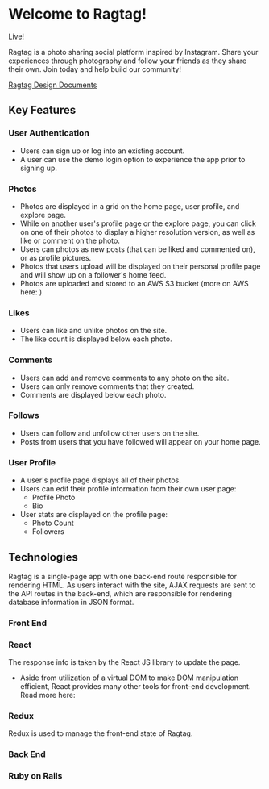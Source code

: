 # Welcome to Ragtag!

[Live!](https://ragtag-io.herokuapp.com/)

Ragtag is a photo sharing social platform inspired by Instagram. Share your experiences through photography and follow your friends as they share their own. Join today and help build our community!

[Ragtag Design Documents](https://github.com/vanillafrosty/ragtag/wiki)


## Key Features

### User Authentication
- Users can sign up or log into an existing account.
- A user can use the demo login option to experience the app prior to signing up.

### Photos
- Photos are displayed in a grid on the home page, user profile, and explore page.
- While on another user's profile page or the explore page, you can click on one of their photos to display a higher resolution version, as well as like or comment on the photo.
- Users can photos as new posts (that can be liked and commented on), or as profile pictures.
- Photos that users upload will be displayed on their personal profile page and will show up on a follower's home feed.
- Photos are uploaded and stored to an AWS S3 bucket (more on AWS here: )

### Likes
- Users can like and unlike photos on the site.
- The like count is displayed below each photo.

### Comments
- Users can add and remove comments to any photo on the site.
- Users can only remove comments that they created.
- Comments are displayed below each photo.

### Follows
- Users can follow and unfollow other users on the site.
- Posts from users that you have followed will appear on your home page.

### User Profile
- A user's profile page displays all of their photos.
- Users can edit their profile information from their own user page:
	- Profile Photo
	- Bio
- User stats are displayed on the profile page:
	- Photo Count
	- Followers


## Technologies

Ragtag is a single-page app with one back-end route responsible for rendering HTML. As users interact with the site, AJAX requests are sent to the API routes in the back-end, which are responsible for rendering database information in JSON format.

### Front End

### React
 The response info is taken by the React JS library to update the page.
- Aside from utilization of a virtual DOM to make DOM manipulation efficient, React provides many other tools for front-end development. Read more here:

### Redux
Redux is used to manage the front-end state of Ragtag.

### Back End

### Ruby on Rails
